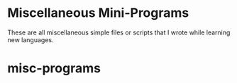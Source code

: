# Miscellaneous Mini-Programs

These are all miscellaneous simple files or scripts that I wrote while learning new languages.
# misc-programs
